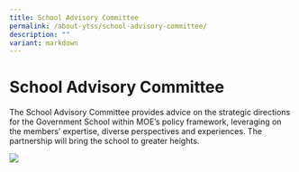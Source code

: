 ```yaml
---
title: School Advisory Committee
permalink: /about-ytss/school-advisory-committee/
description: ""
variant: markdown
---
```

# **School Advisory Committee**
  
The School Advisory Committee provides advice on the strategic directions for the Government School within MOE’s policy framework, leveraging on the members’ expertise, diverse perspectives and experiences. The partnership will bring the school to greater heights.

![](/images/SAC_Board_updated.png)